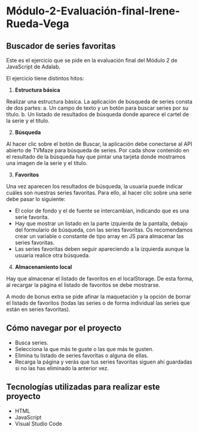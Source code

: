 # Módulo-2-Evaluación-final-Irene-Rueda-Vega

## Buscador de series favoritas

Este es el ejercicio que se pide en la evaluación final del Módulo 2 de JavaScript de Adalab.

El ejercicio tiene distintos hitos:

1. **Estructura básica**

Realizar una estructura básica.
La aplicación de búsqueda de series consta de dos partes:
a. Un campo de texto y un botón para buscar series por su título.
b. Un listado de resultados de búsqueda donde aparece el cartel de la serie y el título.

2. **Búsqueda**

Al hacer clic sobre el botón de Buscar, la aplicación debe conectarse al API abierto de TVMaze para búsqueda de series.
Por cada show contenido en el resultado de la búsqueda hay que pintar una tarjeta donde mostramos una imagen de la serie y el título.

3. **Favoritos**

Una vez aparecen los resultados de búsqueda, la usuaria puede indicar cuáles son nuestras series favoritas.
Para ello, al hacer clic sobre una serie debe pasar lo siguiente:

- El color de fondo y el de fuente se intercambian, indicando que es una serie favorita.
- Hay que mostrar un listado en la parte izquierda de la pantalla, debajo del formulario de búsqueda, con
  las series favoritas. Os recomendamos crear un variable o constante de tipo array en JS para almacenar
  las series favoritas.
- Las series favoritas deben seguir apareciendo a la izquierda aunque la usuaria realice otra búsqueda.

4. **Almacenamiento local**

Hay que almacenar el listado de favoritos en el localStorage. De esta forma, al recargar la página el listado de favoritos se debe mostrarse.

A modo de bonus extra se pide afinar la maquetación y la opción de borrar el listado de favoritos (todas las series o de forma individual las series que están en series favoritas).

## Cómo navegar por el proyecto

- Busca series.
- Selecciona la que más te guste o las que más te gusten.
- Elimina tu listado de series favoritas o alguna de ellas.
- Recarga la página y verás que tus series favoritas siguen ahí guardadas si no las has eliminado la anterior vez.

## Tecnologías utilizadas para realizar este proyecto

- HTML
- JavaScript
- Visual Studio Code
